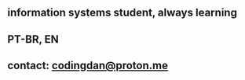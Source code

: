 ## information systems student, always learning
## PT-BR, EN
## contact: codingdan@proton.me


<!--
**codexxi/codexxi** is a ✨ _special_ ✨ repository because its `README.md` (this file) appears on your GitHub profile.

Here are some ideas to get you started:

student, Java lover, always learning.

